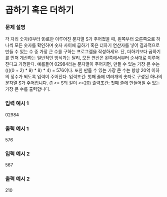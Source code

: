 # 곱하기 혹은 더하기

### 문제 설명
각 자리 숫자(0부터 9)로만 이루어진 문자열 S가 주어졌을 때, 왼쪽부터 오른쪽으로 하나씩 모든 숫자를 확인하며 숫자 사이에 곱하기 혹은 더하기 연산자를 넣어 결과적으로 만들 수 있는 수 중 가장 큰 수를 구하는 프로그램을 작성하세요. 단, 더하기보다 곱하기를 먼저 계산하는 일반적인 방식과는 달리, 모든 연산은 왼쪽에서부터 순서대로 이루어진다고 가정한다. 예를들어 02984라는 문자열이 주어지면, 만들 수 있는 가장 큰 수는 ((((0 + 2) * 9) * 8) * 4) = 576이다. 또한 만들 수 있는 가장 큰 수는 항상 20억 이하의 정수가 되도록 입력이 주어진다. 입력조건: 첫째 줄에 여러개의 숫자로 구성된 하나의 문자열 S가 주어집니다. (1 <= S의 길이 <=20) 출력조건: 첫째 줄에 만들어질 수 있는 가장 큰 수를 출력합니다.

### 입력 예시 1
02984

### 출력 예시 1
576

### 입력 예시 2
567

### 출력 예시 2
210
